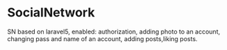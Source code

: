 # SocialNetwork
SN based on laravel5,
enabled:
authorization, adding photo to an account, changing pass and name of an account, adding posts,liking posts.
